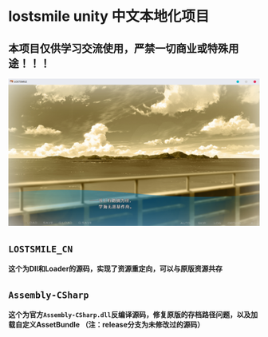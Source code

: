 # lostsmile unity 中文本地化项目
## 本项目仅供学习交流使用，严禁一切商业或特殊用途！！！
![Image text](https://github.com/cokkeijigen/lostsmile_cn/blob/master/test.png)<br>
## `LOSTSMILE_CN`
**这个为Dll和Loader的源码，实现了资源重定向，可以与原版资源共存**
## `Assembly-CSharp` 
**这个为官方`Assembly-CSharp.dll`反编译源码，修复原版的存档路径问题，以及加载自定义AssetBundle （注：release分支为未修改过的源码）**
